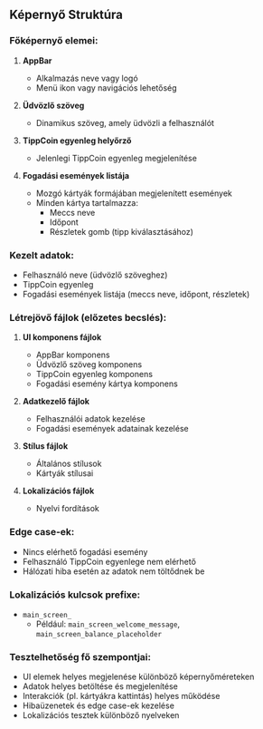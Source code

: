 ## Képernyő Struktúra

### Főképernyő elemei:
1. **AppBar**
   - Alkalmazás neve vagy logó
   - Menü ikon vagy navigációs lehetőség

2. **Üdvözlő szöveg**
   - Dinamikus szöveg, amely üdvözli a felhasználót

3. **TippCoin egyenleg helyőrző**
   - Jelenlegi TippCoin egyenleg megjelenítése

4. **Fogadási események listája**
   - Mozgó kártyák formájában megjelenített események
   - Minden kártya tartalmazza:
     - Meccs neve
     - Időpont
     - Részletek gomb (tipp kiválasztásához)

### Kezelt adatok:
- Felhasználó neve (üdvözlő szöveghez)
- TippCoin egyenleg
- Fogadási események listája (meccs neve, időpont, részletek)

### Létrejövő fájlok (előzetes becslés):
1. **UI komponens fájlok**
   - AppBar komponens
   - Üdvözlő szöveg komponens
   - TippCoin egyenleg komponens
   - Fogadási esemény kártya komponens

2. **Adatkezelő fájlok**
   - Felhasználói adatok kezelése
   - Fogadási események adatainak kezelése

3. **Stílus fájlok**
   - Általános stílusok
   - Kártyák stílusai

4. **Lokalizációs fájlok**
   - Nyelvi fordítások

### Edge case-ek:
- Nincs elérhető fogadási esemény
- Felhasználó TippCoin egyenlege nem elérhető
- Hálózati hiba esetén az adatok nem töltődnek be

### Lokalizációs kulcsok prefixe:
- `main_screen_`
  - Például: `main_screen_welcome_message`, `main_screen_balance_placeholder`

### Tesztelhetőség fő szempontjai:
- UI elemek helyes megjelenése különböző képernyőméreteken
- Adatok helyes betöltése és megjelenítése
- Interakciók (pl. kártyákra kattintás) helyes működése
- Hibaüzenetek és edge case-ek kezelése
- Lokalizációs tesztek különböző nyelveken
